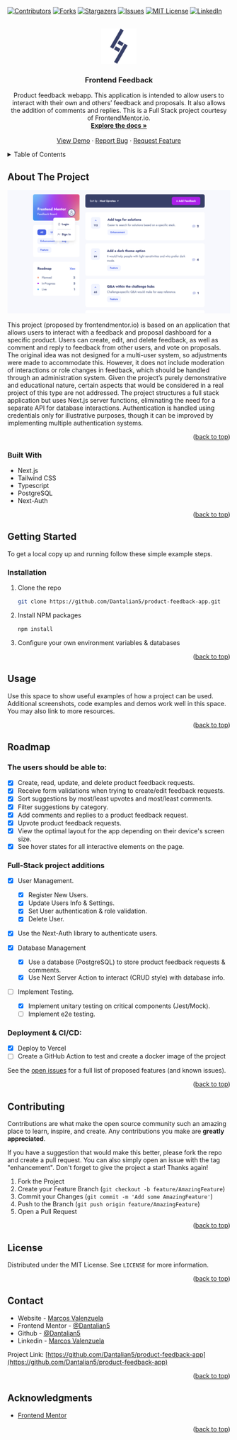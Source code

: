 <!-- Improved compatibility of back to top link: See: https://github.com/othneildrew/Best-README-Template/pull/73 -->

<a name="readme-top"></a>

<!--
*** Thanks for checking out the Best-README-Template. If you have a suggestion
*** that would make this better, please fork the repo and create a pull request
*** or simply open an issue with the tag "enhancement".
*** Don't forget to give the project a star!
*** Thanks again! Now go create something AMAZING! :D
-->

<!-- PROJECT SHIELDS -->
<!--
*** I'm using markdown "reference style" links for readability.
*** Reference links are enclosed in brackets [ ] instead of parentheses ( ).
*** See the bottom of this document for the declaration of the reference variables
*** for contributors-url, forks-url, etc. This is an optional, concise syntax you may use.
*** https://www.markdownguide.org/basic-syntax/#reference-style-links
-->

[![Contributors][contributors-shield]][contributors-url]
[![Forks][forks-shield]][forks-url]
[![Stargazers][stars-shield]][stars-url]
[![Issues][issues-shield]][issues-url]
[![MIT License][license-shield]][license-url]
[![LinkedIn][linkedin-shield]][linkedin-url]

<!-- PROJECT LOGO -->
<br />
<div align="center">
  <a href="https://github.com/Dantalian5/product-feedback-app">
    <img src="public/assets/favicon/android-chrome-192x192.png" alt="Logo" width="80" height="80">
  </a>

<h3 align="center">Frontend Feedback</h3>

  <p align="center">
    Product feedback webapp. This application is intended to allow users to interact with their own and others’ feedback and proposals. It also allows the addition of comments and replies. This is a Full Stack project courtesy of FrontendMentor.io.
    <br />
    <a href="https://github.com/Dantalian5/product-feedback-app"><strong>Explore the docs »</strong></a>
    <br />
    <br />
    <a href="https://frontend-feedback.vercel.app/">View Demo</a>
    ·
    <a href="https://github.com/Dantalian5/product-feedback-app/issues">Report Bug</a>
    ·
    <a href="https://github.com/Dantalian5/product-feedback-app/issues">Request Feature</a>
  </p>
</div>

<!-- TABLE OF CONTENTS -->
<details>
  <summary>Table of Contents</summary>
  <ol>
    <li>
      <a href="#about-the-project">About The Project</a>
      <ul>
        <li><a href="#built-with">Built With</a></li>
      </ul>
    </li>
    <li>
      <a href="#getting-started">Getting Started</a>
      <ul>
        <li><a href="#installation">Installation</a></li>
      </ul>
    </li>
    <li><a href="#usage">Usage</a></li>
    <li><a href="#roadmap">Roadmap</a></li>
    <li><a href="#contributing">Contributing</a></li>
    <li><a href="#license">License</a></li>
    <li><a href="#contact">Contact</a></li>
    <li><a href="#acknowledgments">Acknowledgments</a></li>
  </ol>
</details>

<!-- ABOUT THE PROJECT -->

## About The Project

[![Product Name Screen Shot][product-screenshot]](https://frontend-feedback.vercel.app/)

This project (proposed by frontendmentor.io) is based on an application that allows users to interact with a feedback and proposal dashboard for a specific product. Users can create, edit, and delete feedback, as well as comment and reply to feedback from other users, and vote on proposals. The original idea was not designed for a multi-user system, so adjustments were made to accommodate this. However, it does not include moderation of interactions or role changes in feedback, which should be handled through an administration system. Given the project’s purely demonstrative and educational nature, certain aspects that would be considered in a real project of this type are not addressed. The project structures a full stack application but uses Next.js server functions, eliminating the need for a separate API for database interactions. Authentication is handled using credentials only for illustrative purposes, though it can be improved by implementing multiple authentication systems.

<p align="right">(<a href="#readme-top">back to top</a>)</p>

### Built With

- Next.js
- Tailwind CSS
- Typescript
- PostgreSQL
- Next-Auth

<p align="right">(<a href="#readme-top">back to top</a>)</p>

<!-- GETTING STARTED -->

## Getting Started

To get a local copy up and running follow these simple example steps.

### Installation

1. Clone the repo
   ```sh
   git clone https://github.com/Dantalian5/product-feedback-app.git
   ```
2. Install NPM packages
   ```sh
   npm install
   ```
3. Configure your own environment variables & databases

<p align="right">(<a href="#readme-top">back to top</a>)</p>

<!-- USAGE EXAMPLES -->

## Usage

Use this space to show useful examples of how a project can be used. Additional screenshots, code examples and demos work well in this space. You may also link to more resources.

<p align="right">(<a href="#readme-top">back to top</a>)</p>

<!-- ROADMAP -->

## Roadmap

### The users should be able to:

- [x] Create, read, update, and delete product feedback requests.
- [x] Receive form validations when trying to create/edit feedback requests.
- [x] Sort suggestions by most/least upvotes and most/least comments.
- [x] Filter suggestions by category.
- [x] Add comments and replies to a product feedback request.
- [x] Upvote product feedback requests.
- [x] View the optimal layout for the app depending on their device's screen size.
- [x] See hover states for all interactive elements on the page.

### Full-Stack project additions

- [x] User Management.
  - [x] Register New Users.
  - [x] Update Users Info & Settings.
  - [x] Set User authentication & role validation.
  - [x] Delete User.
- [x] Use the Next-Auth library to authenticate users.
- [x] Database Management

  - [x] Use a database (PostgreSQL) to store product feedback requests & comments.
  - [x] Use Next Server Action to interact (CRUD style) with database info.

- [ ] Implement Testing.
  - [x] Implement unitary testing on critical components (Jest/Mock).
  - [ ] Implement e2e testing.

### Deployment & CI/CD:

- [x] Deploy to Vercel
- [ ] Create a GitHub Action to test and create a docker image of the project

See the [open issues](https://github.com/Dantalian5/product-feedback-app/issues) for a full list of proposed features (and known issues).

<p align="right">(<a href="#readme-top">back to top</a>)</p>

<!-- CONTRIBUTING -->

## Contributing

Contributions are what make the open source community such an amazing place to learn, inspire, and create. Any contributions you make are **greatly appreciated**.

If you have a suggestion that would make this better, please fork the repo and create a pull request. You can also simply open an issue with the tag "enhancement".
Don't forget to give the project a star! Thanks again!

1. Fork the Project
2. Create your Feature Branch (`git checkout -b feature/AmazingFeature`)
3. Commit your Changes (`git commit -m 'Add some AmazingFeature'`)
4. Push to the Branch (`git push origin feature/AmazingFeature`)
5. Open a Pull Request

<p align="right">(<a href="#readme-top">back to top</a>)</p>

<!-- LICENSE -->

## License

Distributed under the MIT License. See `LICENSE` for more information.

<p align="right">(<a href="#readme-top">back to top</a>)</p>

<!-- CONTACT -->

## Contact

- Website - [Marcos Valenzuela](https://valenzuela.dev)
- Frontend Mentor - [@Dantalian5](https://www.frontendmentor.io/profile/Dantalian5)
- Github - [@Dantalian5](https://github.com/Dantalian5)
- Linkedin - [Marcos Valenzuela](https://www.linkedin.com/in/marcos-valenzuela-coding)

Project Link: [https://github.com/Dantalian5/product-feedback-app](https://github.com/Dantalian5/product-feedback-app)

<p align="right">(<a href="#readme-top">back to top</a>)</p>

<!-- ACKNOWLEDGMENTS -->

## Acknowledgments

- [Frontend Mentor](https://www.frontendmentor.io/)

<p align="right">(<a href="#readme-top">back to top</a>)</p>

<!-- MARKDOWN LINKS & IMAGES -->
<!-- https://www.markdownguide.org/basic-syntax/#reference-style-links -->

[contributors-shield]: https://img.shields.io/github/contributors/Dantalian5/product-feedback-app.svg?style=for-the-badge
[contributors-url]: https://github.com/Dantalian5/product-feedback-app/graphs/contributors
[forks-shield]: https://img.shields.io/github/forks/Dantalian5/product-feedback-app.svg?style=for-the-badge
[forks-url]: https://github.com/Dantalian5/product-feedback-app/network/members
[stars-shield]: https://img.shields.io/github/stars/Dantalian5/product-feedback-app.svg?style=for-the-badge
[stars-url]: https://github.com/Dantalian5/product-feedback-app/stargazers
[issues-shield]: https://img.shields.io/github/issues/Dantalian5/product-feedback-app.svg?style=for-the-badge
[issues-url]: https://github.com/Dantalian5/product-feedback-app/issues
[license-shield]: https://img.shields.io/github/license/Dantalian5/product-feedback-app.svg?style=for-the-badge
[license-url]: https://github.com/Dantalian5/product-feedback-app/blob/master/LICENSE.txt
[linkedin-shield]: https://img.shields.io/badge/-LinkedIn-black.svg?style=for-the-badge&logo=linkedin&colorB=555
[linkedin-url]: https://linkedin.com/in/marcos-valenzuela-coding
[product-screenshot]: images/screenshot.png
[Next.js]: https://img.shields.io/badge/next.js-000000?style=for-the-badge&logo=nextdotjs&logoColor=white
[Next-url]: https://nextjs.org/
[React.js]: https://img.shields.io/badge/React-20232A?style=for-the-badge&logo=react&logoColor=61DAFB
[React-url]: https://reactjs.org/
[Vue.js]: https://img.shields.io/badge/Vue.js-35495E?style=for-the-badge&logo=vuedotjs&logoColor=4FC08D
[Vue-url]: https://vuejs.org/
[Angular.io]: https://img.shields.io/badge/Angular-DD0031?style=for-the-badge&logo=angular&logoColor=white
[Angular-url]: https://angular.io/
[Svelte.dev]: https://img.shields.io/badge/Svelte-4A4A55?style=for-the-badge&logo=svelte&logoColor=FF3E00
[Svelte-url]: https://svelte.dev/
[Laravel.com]: https://img.shields.io/badge/Laravel-FF2D20?style=for-the-badge&logo=laravel&logoColor=white
[Laravel-url]: https://laravel.com
[Bootstrap.com]: https://img.shields.io/badge/Bootstrap-563D7C?style=for-the-badge&logo=bootstrap&logoColor=white
[Bootstrap-url]: https://getbootstrap.com
[JQuery.com]: https://img.shields.io/badge/jQuery-0769AD?style=for-the-badge&logo=jquery&logoColor=white
[JQuery-url]: https://jquery.com
